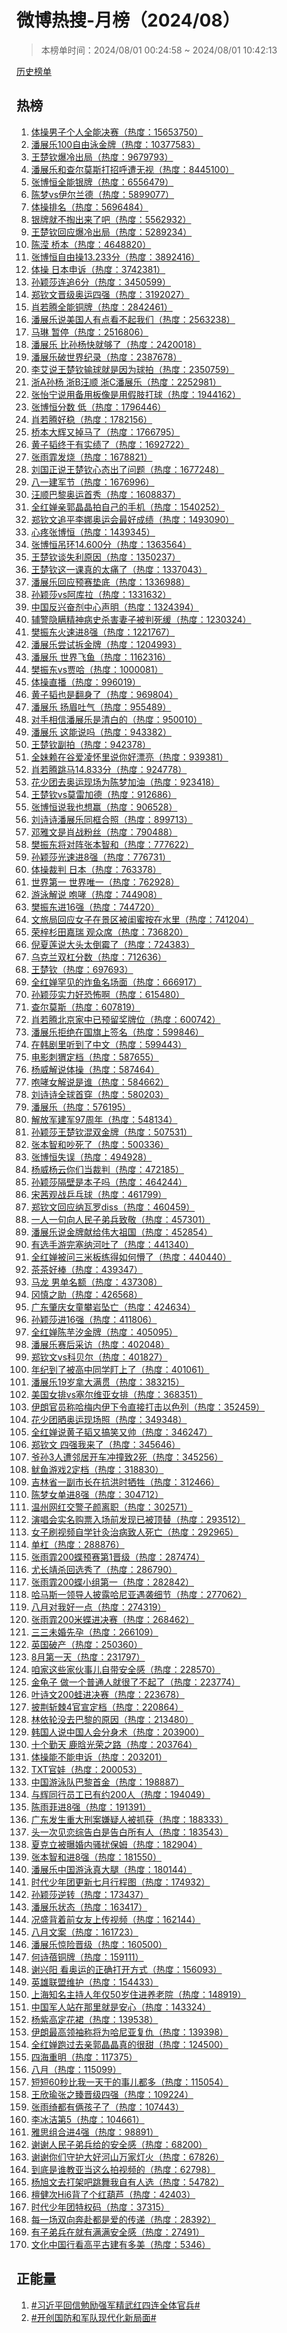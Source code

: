 <h1>
微博热搜-月榜（2024/08）
</h1>
<blockquote>
<p>
本榜单时间：2024/08/01 00:24:58 ~ 2024/08/01 10:42:13
</p>
</blockquote>
<p>
<a href="https://github.com/daifee/weibo-hot-search/tree/main/archives/monthly">历史榜单</a>
</p>
<h2>
热榜
</h2>
<ol>

<li>
<a href="https://s.weibo.com/weibo?q=%23%E4%BD%93%E6%93%8D%E7%94%B7%E5%AD%90%E4%B8%AA%E4%BA%BA%E5%85%A8%E8%83%BD%E5%86%B3%E8%B5%9B%23" target="weibo">
体操男子个人全能决赛（热度：15653750）
</a>
</li>

<li>
<a href="https://s.weibo.com/weibo?q=%23%E6%BD%98%E5%B1%95%E4%B9%90100%E8%87%AA%E7%94%B1%E6%B3%B3%E9%87%91%E7%89%8C%23" target="weibo">
潘展乐100自由泳金牌（热度：10377583）
</a>
</li>

<li>
<a href="https://s.weibo.com/weibo?q=%23%E7%8E%8B%E6%A5%9A%E9%92%A6%E7%88%86%E5%86%B7%E5%87%BA%E5%B1%80%23" target="weibo">
王楚钦爆冷出局（热度：9679793）
</a>
</li>

<li>
<a href="https://s.weibo.com/weibo?q=%23%E6%BD%98%E5%B1%95%E4%B9%90%E5%92%8C%E6%9F%A5%E5%B0%94%E8%8E%AB%E6%96%AF%E6%89%93%E6%8B%9B%E5%91%BC%E9%81%AD%E6%97%A0%E8%A7%86%23" target="weibo">
潘展乐和查尔莫斯打招呼遭无视（热度：8445100）
</a>
</li>

<li>
<a href="https://s.weibo.com/weibo?q=%23%E5%BC%A0%E5%8D%9A%E6%81%92%E5%85%A8%E8%83%BD%E9%93%B6%E7%89%8C%23" target="weibo">
张博恒全能银牌（热度：6556479）
</a>
</li>

<li>
<a href="https://s.weibo.com/weibo?q=%23%E9%99%88%E6%A2%A6vs%E4%BC%8A%E5%B0%94%E5%85%B0%E5%BE%B7%23" target="weibo">
陈梦vs伊尔兰德（热度：5899077）
</a>
</li>

<li>
<a href="https://s.weibo.com/weibo?q=%23%E4%BD%93%E6%93%8D%E6%8E%92%E5%90%8D%23" target="weibo">
体操排名（热度：5696484）
</a>
</li>

<li>
<a href="https://s.weibo.com/weibo?q=%23%E9%93%B6%E7%89%8C%E5%B0%B1%E4%B8%8D%E6%8E%8F%E5%87%BA%E6%9D%A5%E4%BA%86%E5%90%A7%23" target="weibo">
银牌就不掏出来了吧（热度：5562932）
</a>
</li>

<li>
<a href="https://s.weibo.com/weibo?q=%23%E7%8E%8B%E6%A5%9A%E9%92%A6%E5%9B%9E%E5%BA%94%E7%88%86%E5%86%B7%E5%87%BA%E5%B1%80%23" target="weibo">
王楚钦回应爆冷出局（热度：5289234）
</a>
</li>

<li>
<a href="https://s.weibo.com/weibo?q=%23%E9%99%88%E6%BB%A2%20%E6%A1%A5%E6%9C%AC%23" target="weibo">
陈滢 桥本（热度：4648820）
</a>
</li>

<li>
<a href="https://s.weibo.com/weibo?q=%23%E5%BC%A0%E5%8D%9A%E6%81%92%E8%87%AA%E7%94%B1%E6%93%8D13.233%E5%88%86%23" target="weibo">
张博恒自由操13.233分（热度：3892416）
</a>
</li>

<li>
<a href="https://s.weibo.com/weibo?q=%23%E4%BD%93%E6%93%8D%20%E6%97%A5%E6%9C%AC%E7%94%B3%E8%AF%89%23" target="weibo">
体操 日本申诉（热度：3742381）
</a>
</li>

<li>
<a href="https://s.weibo.com/weibo?q=%23%E5%AD%99%E9%A2%96%E8%8E%8E%E8%BF%9E%E8%BF%BD6%E5%88%86%23" target="weibo">
孙颖莎连追6分（热度：3450599）
</a>
</li>

<li>
<a href="https://s.weibo.com/weibo?q=%23%E9%83%91%E9%92%A6%E6%96%87%E6%99%8B%E7%BA%A7%E5%A5%A5%E8%BF%90%E5%9B%9B%E5%BC%BA%23" target="weibo">
郑钦文晋级奥运四强（热度：3192027）
</a>
</li>

<li>
<a href="https://s.weibo.com/weibo?q=%23%E8%82%96%E8%8B%A5%E8%85%BE%E5%85%A8%E8%83%BD%E9%93%9C%E7%89%8C%23" target="weibo">
肖若腾全能铜牌（热度：2842461）
</a>
</li>

<li>
<a href="https://s.weibo.com/weibo?q=%23%E6%BD%98%E5%B1%95%E4%B9%90%E8%AF%B4%E7%BE%8E%E5%9B%BD%E4%BA%BA%E6%9C%89%E7%82%B9%E7%9C%8B%E4%B8%8D%E8%B5%B7%E6%88%91%E4%BB%AC%23" target="weibo">
潘展乐说美国人有点看不起我们（热度：2563238）
</a>
</li>

<li>
<a href="https://s.weibo.com/weibo?q=%23%E9%A9%AC%E7%90%B3%20%E6%9A%82%E5%81%9C%23" target="weibo">
马琳 暂停（热度：2516806）
</a>
</li>

<li>
<a href="https://s.weibo.com/weibo?q=%23%E6%BD%98%E5%B1%95%E4%B9%90%20%E6%AF%94%E5%AD%99%E6%9D%A8%E5%BF%AB%E5%B0%B1%E5%A4%9F%E4%BA%86%23" target="weibo">
潘展乐 比孙杨快就够了（热度：2420018）
</a>
</li>

<li>
<a href="https://s.weibo.com/weibo?q=%23%E6%BD%98%E5%B1%95%E4%B9%90%E7%A0%B4%E4%B8%96%E7%95%8C%E7%BA%AA%E5%BD%95%23" target="weibo">
潘展乐破世界纪录（热度：2387678）
</a>
</li>

<li>
<a href="https://s.weibo.com/weibo?q=%23%E6%9D%8E%E8%89%BE%E8%AF%B4%E7%8E%8B%E6%A5%9A%E9%92%A6%E8%BE%93%E7%90%83%E5%B0%B1%E6%98%AF%E5%9B%A0%E4%B8%BA%E7%90%83%E6%8B%8D%23" target="weibo">
李艾说王楚钦输球就是因为球拍（热度：2350759）
</a>
</li>

<li>
<a href="https://s.weibo.com/weibo?q=%23%E6%B5%99A%E5%AD%99%E6%9D%A8%20%E6%B5%99B%E6%B1%AA%E9%A1%BA%20%E6%B5%99C%E6%BD%98%E5%B1%95%E4%B9%90%23" target="weibo">
浙A孙杨 浙B汪顺 浙C潘展乐（热度：2252981）
</a>
</li>

<li>
<a href="https://s.weibo.com/weibo?q=%23%E5%BC%A0%E6%80%A1%E5%AE%81%E8%AF%B4%E7%94%A8%E5%A4%87%E7%94%A8%E6%9D%BF%E5%83%8F%E6%98%AF%E7%94%A8%E5%81%87%E8%82%A2%E6%89%93%E7%90%83%23" target="weibo">
张怡宁说用备用板像是用假肢打球（热度：1944162）
</a>
</li>

<li>
<a href="https://s.weibo.com/weibo?q=%23%E5%BC%A0%E5%8D%9A%E6%81%92%E5%88%86%E6%95%B0%20%E4%BD%8E%23" target="weibo">
张博恒分数 低（热度：1796446）
</a>
</li>

<li>
<a href="https://s.weibo.com/weibo?q=%23%E8%82%96%E8%8B%A5%E8%85%BE%E5%A5%BD%E7%A8%B3%23" target="weibo">
肖若腾好稳（热度：1782156）
</a>
</li>

<li>
<a href="https://s.weibo.com/weibo?q=%23%E6%A1%A5%E6%9C%AC%E5%A4%A7%E8%BE%89%E5%8F%88%E6%8E%89%E9%A9%AC%E4%BA%86%23" target="weibo">
桥本大辉又掉马了（热度：1766795）
</a>
</li>

<li>
<a href="https://s.weibo.com/weibo?q=%23%E9%BB%84%E5%AD%90%E9%9F%AC%E7%BB%88%E4%BA%8E%E6%9C%89%E5%AE%9E%E7%BB%A9%E4%BA%86%23" target="weibo">
黄子韬终于有实绩了（热度：1692722）
</a>
</li>

<li>
<a href="https://s.weibo.com/weibo?q=%23%E5%BC%A0%E9%9B%A8%E9%9C%8F%E5%8F%91%E7%83%A7%23" target="weibo">
张雨霏发烧（热度：1678821）
</a>
</li>

<li>
<a href="https://s.weibo.com/weibo?q=%23%E5%88%98%E5%9B%BD%E6%AD%A3%E8%AF%B4%E7%8E%8B%E6%A5%9A%E9%92%A6%E5%BF%83%E6%80%81%E5%87%BA%E4%BA%86%E9%97%AE%E9%A2%98%23" target="weibo">
刘国正说王楚钦心态出了问题（热度：1677248）
</a>
</li>

<li>
<a href="https://s.weibo.com/weibo?q=%23%E5%85%AB%E4%B8%80%E5%BB%BA%E5%86%9B%E8%8A%82%23" target="weibo">
八一建军节（热度：1676996）
</a>
</li>

<li>
<a href="https://s.weibo.com/weibo?q=%23%E6%B1%AA%E9%A1%BA%E5%B7%B4%E9%BB%8E%E5%A5%A5%E8%BF%90%E9%A6%96%E7%A7%80%23" target="weibo">
汪顺巴黎奥运首秀（热度：1608837）
</a>
</li>

<li>
<a href="https://s.weibo.com/weibo?q=%23%E5%85%A8%E7%BA%A2%E5%A9%B5%E4%BA%B2%E9%83%AD%E6%99%B6%E6%99%B6%E6%8B%8D%E8%87%AA%E5%B7%B1%E7%9A%84%E6%89%8B%E6%9C%BA%23" target="weibo">
全红婵亲郭晶晶拍自己的手机（热度：1540252）
</a>
</li>

<li>
<a href="https://s.weibo.com/weibo?q=%23%E9%83%91%E9%92%A6%E6%96%87%E8%BF%BD%E5%B9%B3%E6%9D%8E%E5%A8%9C%E5%A5%A5%E8%BF%90%E4%BC%9A%E6%9C%80%E5%A5%BD%E6%88%90%E7%BB%A9%23" target="weibo">
郑钦文追平李娜奥运会最好成绩（热度：1493090）
</a>
</li>

<li>
<a href="https://s.weibo.com/weibo?q=%23%E5%BF%83%E7%96%BC%E5%BC%A0%E5%8D%9A%E6%81%92%23" target="weibo">
心疼张博恒（热度：1439345）
</a>
</li>

<li>
<a href="https://s.weibo.com/weibo?q=%23%E5%BC%A0%E5%8D%9A%E6%81%92%E5%90%8A%E7%8E%AF14.600%E5%88%86%23" target="weibo">
张博恒吊环14.600分（热度：1363564）
</a>
</li>

<li>
<a href="https://s.weibo.com/weibo?q=%23%E7%8E%8B%E6%A5%9A%E9%92%A6%E8%B0%88%E5%A4%B1%E5%88%A9%E5%8E%9F%E5%9B%A0%23" target="weibo">
王楚钦谈失利原因（热度：1350237）
</a>
</li>

<li>
<a href="https://s.weibo.com/weibo?q=%23%E7%8E%8B%E6%A5%9A%E9%92%A6%E8%BF%99%E4%B8%80%E8%AF%BE%E7%9C%9F%E7%9A%84%E5%A4%AA%E7%97%9B%E4%BA%86%23" target="weibo">
王楚钦这一课真的太痛了（热度：1337043）
</a>
</li>

<li>
<a href="https://s.weibo.com/weibo?q=%23%E6%BD%98%E5%B1%95%E4%B9%90%E5%9B%9E%E5%BA%94%E9%A2%84%E8%B5%9B%E5%9E%AB%E5%BA%95%23" target="weibo">
潘展乐回应预赛垫底（热度：1336988）
</a>
</li>

<li>
<a href="https://s.weibo.com/weibo?q=%23%E5%AD%99%E9%A2%96%E8%8E%8Evs%E9%98%BF%E5%BA%93%E6%8B%89%23" target="weibo">
孙颖莎vs阿库拉（热度：1331632）
</a>
</li>

<li>
<a href="https://s.weibo.com/weibo?q=%23%E4%B8%AD%E5%9B%BD%E5%8F%8D%E5%85%B4%E5%A5%8B%E5%89%82%E4%B8%AD%E5%BF%83%E5%A3%B0%E6%98%8E%23" target="weibo">
中国反兴奋剂中心声明（热度：1324394）
</a>
</li>

<li>
<a href="https://s.weibo.com/weibo?q=%23%E8%BE%85%E8%AD%A6%E9%9A%90%E7%9E%92%E7%B2%BE%E7%A5%9E%E7%97%85%E5%8F%B2%E6%9D%80%E5%AE%B3%E5%A6%BB%E5%AD%90%E8%A2%AB%E5%88%A4%E6%AD%BB%E7%BC%93%23" target="weibo">
辅警隐瞒精神病史杀害妻子被判死缓（热度：1230324）
</a>
</li>

<li>
<a href="https://s.weibo.com/weibo?q=%23%E6%A8%8A%E6%8C%AF%E4%B8%9C%E7%81%AB%E9%80%9F%E8%BF%9B8%E5%BC%BA%23" target="weibo">
樊振东火速进8强（热度：1221767）
</a>
</li>

<li>
<a href="https://s.weibo.com/weibo?q=%23%E6%BD%98%E5%B1%95%E4%B9%90%E5%B0%9D%E8%AF%95%E6%8B%86%E9%87%91%E7%89%8C%23" target="weibo">
潘展乐尝试拆金牌（热度：1204993）
</a>
</li>

<li>
<a href="https://s.weibo.com/weibo?q=%23%E6%BD%98%E5%B1%95%E4%B9%90%20%E4%B8%96%E7%95%8C%E9%A3%9E%E9%B1%BC%23" target="weibo">
潘展乐 世界飞鱼（热度：1162316）
</a>
</li>

<li>
<a href="https://s.weibo.com/weibo?q=%23%E6%A8%8A%E6%8C%AF%E4%B8%9Cvs%E8%B4%BE%E5%93%88%23" target="weibo">
樊振东vs贾哈（热度：1000081）
</a>
</li>

<li>
<a href="https://s.weibo.com/weibo?q=%23%E4%BD%93%E6%93%8D%E7%9B%B4%E6%92%AD%23" target="weibo">
体操直播（热度：996019）
</a>
</li>

<li>
<a href="https://s.weibo.com/weibo?q=%23%E9%BB%84%E5%AD%90%E9%9F%AC%E4%B9%9F%E6%98%AF%E7%BF%BB%E8%BA%AB%E4%BA%86%23" target="weibo">
黄子韬也是翻身了（热度：969804）
</a>
</li>

<li>
<a href="https://s.weibo.com/weibo?q=%23%E6%BD%98%E5%B1%95%E4%B9%90%20%E6%89%AC%E7%9C%89%E5%90%90%E6%B0%94%23" target="weibo">
潘展乐 扬眉吐气（热度：955489）
</a>
</li>

<li>
<a href="https://s.weibo.com/weibo?q=%23%E5%AF%B9%E6%89%8B%E7%9B%B8%E4%BF%A1%E6%BD%98%E5%B1%95%E4%B9%90%E6%98%AF%E6%B8%85%E7%99%BD%E7%9A%84%23" target="weibo">
对手相信潘展乐是清白的（热度：950010）
</a>
</li>

<li>
<a href="https://s.weibo.com/weibo?q=%23%E6%BD%98%E5%B1%95%E4%B9%90%20%E8%BF%99%E8%83%BD%E8%AF%B4%E5%90%97%23" target="weibo">
潘展乐 这能说吗（热度：943382）
</a>
</li>

<li>
<a href="https://s.weibo.com/weibo?q=%23%E7%8E%8B%E6%A5%9A%E9%92%A6%E5%89%AF%E6%8B%8D%23" target="weibo">
王楚钦副拍（热度：942378）
</a>
</li>

<li>
<a href="https://s.weibo.com/weibo?q=%23%E5%85%A8%E5%A6%B9%E8%B5%96%E5%9C%A8%E8%B0%B7%E7%88%B1%E5%87%8C%E6%80%80%E9%87%8C%E8%AF%B4%E4%BD%A0%E5%A5%BD%E6%BC%82%E4%BA%AE%23" target="weibo">
全妹赖在谷爱凌怀里说你好漂亮（热度：939381）
</a>
</li>

<li>
<a href="https://s.weibo.com/weibo?q=%23%E8%82%96%E8%8B%A5%E8%85%BE%E8%B7%B3%E9%A9%AC14.833%E5%88%86%23" target="weibo">
肖若腾跳马14.833分（热度：924778）
</a>
</li>

<li>
<a href="https://s.weibo.com/weibo?q=%23%E8%8A%B1%E5%B0%91%E5%9B%A2%E5%8E%BB%E5%A5%A5%E8%BF%90%E7%8E%B0%E5%9C%BA%E4%B8%BA%E9%99%88%E6%A2%A6%E5%8A%A0%E6%B2%B9%23" target="weibo">
花少团去奥运现场为陈梦加油（热度：923418）
</a>
</li>

<li>
<a href="https://s.weibo.com/weibo?q=%23%E7%8E%8B%E6%A5%9A%E9%92%A6vs%E8%8E%AB%E9%9B%B7%E5%8A%A0%E5%BE%B7%23" target="weibo">
王楚钦vs莫雷加德（热度：912686）
</a>
</li>

<li>
<a href="https://s.weibo.com/weibo?q=%23%E5%BC%A0%E5%8D%9A%E6%81%92%E8%AF%B4%E6%88%91%E4%B9%9F%E6%83%B3%E8%B5%A2%23" target="weibo">
张博恒说我也想赢（热度：906528）
</a>
</li>

<li>
<a href="https://s.weibo.com/weibo?q=%23%E5%88%98%E8%AF%97%E8%AF%97%E6%BD%98%E5%B1%95%E4%B9%90%E5%90%8C%E6%A1%86%E5%90%88%E7%85%A7%23" target="weibo">
刘诗诗潘展乐同框合照（热度：899713）
</a>
</li>

<li>
<a href="https://s.weibo.com/weibo?q=%23%E9%82%93%E9%9B%85%E6%96%87%E6%98%AF%E8%82%96%E6%88%98%E7%B2%89%E4%B8%9D%23" target="weibo">
邓雅文是肖战粉丝（热度：790488）
</a>
</li>

<li>
<a href="https://s.weibo.com/weibo?q=%23%E6%A8%8A%E6%8C%AF%E4%B8%9C%E5%B0%86%E5%AF%B9%E9%98%B5%E5%BC%A0%E6%9C%AC%E6%99%BA%E5%92%8C%23" target="weibo">
樊振东将对阵张本智和（热度：777622）
</a>
</li>

<li>
<a href="https://s.weibo.com/weibo?q=%23%E5%AD%99%E9%A2%96%E8%8E%8E%E5%85%89%E9%80%9F%E8%BF%9B8%E5%BC%BA%23" target="weibo">
孙颖莎光速进8强（热度：776731）
</a>
</li>

<li>
<a href="https://s.weibo.com/weibo?q=%23%E4%BD%93%E6%93%8D%E8%A3%81%E5%88%A4%20%E6%97%A5%E6%9C%AC%23" target="weibo">
体操裁判 日本（热度：763378）
</a>
</li>

<li>
<a href="https://s.weibo.com/weibo?q=%23%E4%B8%96%E7%95%8C%E7%AC%AC%E4%B8%80%20%E4%B8%96%E7%95%8C%E5%94%AF%E4%B8%80%23" target="weibo">
世界第一 世界唯一（热度：762928）
</a>
</li>

<li>
<a href="https://s.weibo.com/weibo?q=%23%E6%B8%B8%E6%B3%B3%E8%A7%A3%E8%AF%B4%20%E5%92%86%E5%93%AE%23" target="weibo">
游泳解说 咆哮（热度：744908）
</a>
</li>

<li>
<a href="https://s.weibo.com/weibo?q=%23%E6%A8%8A%E6%8C%AF%E4%B8%9C%E8%BF%9B16%E5%BC%BA%23" target="weibo">
樊振东进16强（热度：744720）
</a>
</li>

<li>
<a href="https://s.weibo.com/weibo?q=%23%E6%96%87%E6%97%85%E5%B1%80%E5%9B%9E%E5%BA%94%E5%A5%B3%E5%AD%90%E5%9C%A8%E6%99%AF%E5%8C%BA%E8%A2%AB%E9%97%BA%E8%9C%9C%E6%8C%89%E5%9C%A8%E6%B0%B4%E9%87%8C%23" target="weibo">
文旅局回应女子在景区被闺蜜按在水里（热度：741204）
</a>
</li>

<li>
<a href="https://s.weibo.com/weibo?q=%23%E8%8D%A3%E6%A2%93%E6%9D%89%E7%94%B0%E5%98%89%E7%91%9E%20%E8%A7%82%E4%BC%97%E5%B8%AD%23" target="weibo">
荣梓杉田嘉瑞 观众席（热度：736820）
</a>
</li>

<li>
<a href="https://s.weibo.com/weibo?q=%23%E5%80%AA%E5%A4%8F%E8%8E%B2%E8%AF%B4%E5%A4%A7%E5%A4%B4%E5%A4%AA%E5%80%92%E9%9C%89%E4%BA%86%23" target="weibo">
倪夏莲说大头太倒霉了（热度：724383）
</a>
</li>

<li>
<a href="https://s.weibo.com/weibo?q=%23%E4%B9%8C%E5%85%8B%E5%85%B0%E5%8F%8C%E6%9D%A0%E5%88%86%E6%95%B0%23" target="weibo">
乌克兰双杠分数（热度：712636）
</a>
</li>

<li>
<a href="https://s.weibo.com/weibo?q=%23%E7%8E%8B%E6%A5%9A%E9%92%A6%23" target="weibo">
王楚钦（热度：697693）
</a>
</li>

<li>
<a href="https://s.weibo.com/weibo?q=%23%E5%85%A8%E7%BA%A2%E5%A9%B5%E7%BD%95%E8%A7%81%E7%9A%84%E7%82%B8%E9%B1%BC%E5%90%8D%E5%9C%BA%E9%9D%A2%23" target="weibo">
全红婵罕见的炸鱼名场面（热度：666917）
</a>
</li>

<li>
<a href="https://s.weibo.com/weibo?q=%23%E5%AD%99%E9%A2%96%E8%8E%8E%E5%AE%9E%E5%8A%9B%E5%A5%BD%E6%81%90%E6%80%96%E5%95%8A%23" target="weibo">
孙颖莎实力好恐怖啊（热度：615480）
</a>
</li>

<li>
<a href="https://s.weibo.com/weibo?q=%23%E6%9F%A5%E5%B0%94%E8%8E%AB%E6%96%AF%23" target="weibo">
查尔莫斯（热度：607819）
</a>
</li>

<li>
<a href="https://s.weibo.com/weibo?q=%23%E8%82%96%E8%8B%A5%E8%85%BE%E5%8C%97%E4%BA%AC%E5%AE%B6%E4%B8%AD%E5%B7%B2%E9%A2%84%E7%95%99%E5%A5%96%E7%89%8C%E4%BD%8D%23" target="weibo">
肖若腾北京家中已预留奖牌位（热度：600742）
</a>
</li>

<li>
<a href="https://s.weibo.com/weibo?q=%23%E6%BD%98%E5%B1%95%E4%B9%90%E6%8B%92%E7%BB%9D%E5%9C%A8%E5%9B%BD%E6%97%97%E4%B8%8A%E7%AD%BE%E5%90%8D%23" target="weibo">
潘展乐拒绝在国旗上签名（热度：599846）
</a>
</li>

<li>
<a href="https://s.weibo.com/weibo?q=%23%E5%9C%A8%E9%9F%A9%E5%89%A7%E9%87%8C%E5%90%AC%E5%88%B0%E4%BA%86%E4%B8%AD%E6%96%87%23" target="weibo">
在韩剧里听到了中文（热度：599443）
</a>
</li>

<li>
<a href="https://s.weibo.com/weibo?q=%23%E7%94%B5%E5%BD%B1%E5%88%BA%E7%8C%AC%E5%AE%9A%E6%A1%A3%23" target="weibo">
电影刺猬定档（热度：587655）
</a>
</li>

<li>
<a href="https://s.weibo.com/weibo?q=%23%E6%9D%A8%E5%A8%81%E8%A7%A3%E8%AF%B4%E4%BD%93%E6%93%8D%23" target="weibo">
杨威解说体操（热度：587464）
</a>
</li>

<li>
<a href="https://s.weibo.com/weibo?q=%23%E5%92%86%E5%93%AE%E5%A5%B3%E8%A7%A3%E8%AF%B4%E6%98%AF%E8%B0%81%23" target="weibo">
咆哮女解说是谁（热度：584662）
</a>
</li>

<li>
<a href="https://s.weibo.com/weibo?q=%23%E5%88%98%E8%AF%97%E8%AF%97%E5%85%A8%E7%90%83%E9%A6%96%E7%A9%BF%23" target="weibo">
刘诗诗全球首穿（热度：580203）
</a>
</li>

<li>
<a href="https://s.weibo.com/weibo?q=%23%E6%BD%98%E5%B1%95%E4%B9%90%23" target="weibo">
潘展乐（热度：576195）
</a>
</li>

<li>
<a href="https://s.weibo.com/weibo?q=%23%E8%A7%A3%E6%94%BE%E5%86%9B%E5%BB%BA%E5%86%9B97%E5%91%A8%E5%B9%B4%23" target="weibo">
解放军建军97周年（热度：548134）
</a>
</li>

<li>
<a href="https://s.weibo.com/weibo?q=%23%E5%AD%99%E9%A2%96%E8%8E%8E%E7%8E%8B%E6%A5%9A%E9%92%A6%E6%B7%B7%E5%8F%8C%E9%87%91%E7%89%8C%23" target="weibo">
孙颖莎王楚钦混双金牌（热度：507531）
</a>
</li>

<li>
<a href="https://s.weibo.com/weibo?q=%23%E5%BC%A0%E6%9C%AC%E6%99%BA%E5%92%8C%E5%90%B5%E6%AD%BB%E4%BA%86%23" target="weibo">
张本智和吵死了（热度：500336）
</a>
</li>

<li>
<a href="https://s.weibo.com/weibo?q=%23%E5%BC%A0%E5%8D%9A%E6%81%92%E5%A4%B1%E8%AF%AF%23" target="weibo">
张博恒失误（热度：494928）
</a>
</li>

<li>
<a href="https://s.weibo.com/weibo?q=%23%E6%9D%A8%E5%A8%81%E6%9D%A8%E4%BA%91%E4%BD%A0%E4%BB%AC%E5%BD%93%E8%A3%81%E5%88%A4%23" target="weibo">
杨威杨云你们当裁判（热度：472185）
</a>
</li>

<li>
<a href="https://s.weibo.com/weibo?q=%23%E5%AD%99%E9%A2%96%E8%8E%8E%E9%9A%94%E5%A3%81%E6%98%AF%E6%9C%AC%E5%AD%90%E5%90%97%23" target="weibo">
孙颖莎隔壁是本子吗（热度：464244）
</a>
</li>

<li>
<a href="https://s.weibo.com/weibo?q=%23%E5%AE%8B%E8%8C%9C%E8%A7%82%E6%88%98%E4%B9%92%E4%B9%93%E7%90%83%23" target="weibo">
宋茜观战乒乓球（热度：461799）
</a>
</li>

<li>
<a href="https://s.weibo.com/weibo?q=%23%E9%83%91%E9%92%A6%E6%96%87%E5%9B%9E%E5%BA%94%E7%BA%B3%E7%93%A6%E7%BD%97diss%23" target="weibo">
郑钦文回应纳瓦罗diss（热度：460459）
</a>
</li>

<li>
<a href="https://s.weibo.com/weibo?q=%23%E4%B8%80%E4%BA%BA%E4%B8%80%E5%8F%A5%E5%90%91%E4%BA%BA%E6%B0%91%E5%AD%90%E5%BC%9F%E5%85%B5%E8%87%B4%E6%95%AC%23" target="weibo">
一人一句向人民子弟兵致敬（热度：457301）
</a>
</li>

<li>
<a href="https://s.weibo.com/weibo?q=%23%E6%BD%98%E5%B1%95%E4%B9%90%E8%AF%B4%E9%87%91%E7%89%8C%E7%8C%AE%E7%BB%99%E4%BC%9F%E5%A4%A7%E7%A5%96%E5%9B%BD%23" target="weibo">
潘展乐说金牌献给伟大祖国（热度：452854）
</a>
</li>

<li>
<a href="https://s.weibo.com/weibo?q=%23%E6%9C%89%E9%80%89%E6%89%8B%E6%B8%B8%E5%AE%8C%E5%A1%9E%E7%BA%B3%E6%B2%B3%E5%90%90%E4%BA%86%23" target="weibo">
有选手游完塞纳河吐了（热度：441340）
</a>
</li>

<li>
<a href="https://s.weibo.com/weibo?q=%23%E5%85%A8%E7%BA%A2%E5%A9%B5%E8%A2%AB%E9%97%AE%E4%B8%89%E7%B1%B3%E6%9D%BF%E7%BB%83%E5%BE%97%E5%A6%82%E4%BD%95%E6%87%B5%E4%BA%86%23" target="weibo">
全红婵被问三米板练得如何懵了（热度：440440）
</a>
</li>

<li>
<a href="https://s.weibo.com/weibo?q=%23%E8%8C%B6%E8%8C%B6%E5%A5%BD%E6%A3%92%23" target="weibo">
茶茶好棒（热度：439347）
</a>
</li>

<li>
<a href="https://s.weibo.com/weibo?q=%23%E9%A9%AC%E9%BE%99%20%E7%94%B7%E5%8D%95%E5%90%8D%E9%A2%9D%23" target="weibo">
马龙 男单名额（热度：437308）
</a>
</li>

<li>
<a href="https://s.weibo.com/weibo?q=%23%E5%86%88%E6%85%8E%E4%B9%8B%E5%8A%A9%23" target="weibo">
冈慎之助（热度：426568）
</a>
</li>

<li>
<a href="https://s.weibo.com/weibo?q=%23%E5%B9%BF%E4%B8%9C%E8%82%87%E5%BA%86%E5%A5%B3%E7%AB%A5%E6%94%80%E5%B2%A9%E5%9D%A0%E4%BA%A1%23" target="weibo">
广东肇庆女童攀岩坠亡（热度：424634）
</a>
</li>

<li>
<a href="https://s.weibo.com/weibo?q=%23%E5%AD%99%E9%A2%96%E8%8E%8E%E8%BF%9B16%E5%BC%BA%23" target="weibo">
孙颖莎进16强（热度：411806）
</a>
</li>

<li>
<a href="https://s.weibo.com/weibo?q=%23%E5%85%A8%E7%BA%A2%E5%A9%B5%E9%99%88%E8%8A%8B%E6%B1%90%E9%87%91%E7%89%8C%23" target="weibo">
全红婵陈芋汐金牌（热度：405095）
</a>
</li>

<li>
<a href="https://s.weibo.com/weibo?q=%23%E6%BD%98%E5%B1%95%E4%B9%90%E8%B5%9B%E5%90%8E%E9%87%87%E8%AE%BF%23" target="weibo">
潘展乐赛后采访（热度：402048）
</a>
</li>

<li>
<a href="https://s.weibo.com/weibo?q=%23%E9%83%91%E9%92%A6%E6%96%87vs%E7%A7%91%E8%B4%9D%E5%B0%94%23" target="weibo">
郑钦文vs科贝尔（热度：401827）
</a>
</li>

<li>
<a href="https://s.weibo.com/weibo?q=%23%E5%B9%B4%E7%BA%AA%E5%88%B0%E4%BA%86%E8%A2%AB%E9%AB%98%E4%B8%AD%E5%90%8C%E5%AD%A6%E7%9B%AF%E4%B8%8A%E4%BA%86%23" target="weibo">
年纪到了被高中同学盯上了（热度：401061）
</a>
</li>

<li>
<a href="https://s.weibo.com/weibo?q=%23%E6%BD%98%E5%B1%95%E4%B9%9019%E5%B2%81%E6%8B%BF%E5%A4%A7%E6%BB%A1%E8%B4%AF%23" target="weibo">
潘展乐19岁拿大满贯（热度：383215）
</a>
</li>

<li>
<a href="https://s.weibo.com/weibo?q=%23%E7%BE%8E%E5%9B%BD%E5%A5%B3%E6%8E%92vs%E5%A1%9E%E5%B0%94%E7%BB%B4%E4%BA%9A%E5%A5%B3%E6%8E%92%23" target="weibo">
美国女排vs塞尔维亚女排（热度：368351）
</a>
</li>

<li>
<a href="https://s.weibo.com/weibo?q=%23%E4%BC%8A%E6%9C%97%E5%AE%98%E5%91%98%E7%A7%B0%E5%93%88%E6%A2%85%E5%86%85%E4%BC%8A%E4%B8%8B%E4%BB%A4%E7%9B%B4%E6%8E%A5%E6%89%93%E5%87%BB%E4%BB%A5%E8%89%B2%E5%88%97%23" target="weibo">
伊朗官员称哈梅内伊下令直接打击以色列（热度：352459）
</a>
</li>

<li>
<a href="https://s.weibo.com/weibo?q=%23%E8%8A%B1%E5%B0%91%E5%9B%A2%E6%99%92%E5%A5%A5%E8%BF%90%E7%8E%B0%E5%9C%BA%E7%85%A7%23" target="weibo">
花少团晒奥运现场照（热度：349348）
</a>
</li>

<li>
<a href="https://s.weibo.com/weibo?q=%23%E5%85%A8%E7%BA%A2%E5%A9%B5%E8%AF%B4%E9%BB%84%E5%AD%90%E9%9F%AC%E5%8F%88%E6%90%9E%E7%AC%91%E5%8F%88%E5%B8%85%23" target="weibo">
全红婵说黄子韬又搞笑又帅（热度：346247）
</a>
</li>

<li>
<a href="https://s.weibo.com/weibo?q=%23%E9%83%91%E9%92%A6%E6%96%87%20%E5%9B%9B%E5%BC%BA%E6%88%91%E6%9D%A5%E4%BA%86%23" target="weibo">
郑钦文 四强我来了（热度：345646）
</a>
</li>

<li>
<a href="https://s.weibo.com/weibo?q=%23%E7%88%B7%E5%AD%993%E4%BA%BA%E9%81%AD%E9%82%BB%E5%B1%85%E5%BC%80%E8%BD%A6%E5%86%B2%E6%92%9E%E8%87%B42%E6%AD%BB%23" target="weibo">
爷孙3人遭邻居开车冲撞致2死（热度：345256）
</a>
</li>

<li>
<a href="https://s.weibo.com/weibo?q=%23%E9%B1%BF%E9%B1%BC%E6%B8%B8%E6%88%8F2%E5%AE%9A%E6%A1%A3%23" target="weibo">
鱿鱼游戏2定档（热度：318830）
</a>
</li>

<li>
<a href="https://s.weibo.com/weibo?q=%23%E5%90%89%E6%9E%97%E7%9C%81%E4%B8%80%E5%89%AF%E5%B8%82%E9%95%BF%E5%9C%A8%E6%8A%97%E6%B4%AA%E6%97%B6%E7%89%BA%E7%89%B2%23" target="weibo">
吉林省一副市长在抗洪时牺牲（热度：312466）
</a>
</li>

<li>
<a href="https://s.weibo.com/weibo?q=%23%E9%99%88%E6%A2%A6%E5%A5%B3%E5%8D%95%E8%BF%9B8%E5%BC%BA%23" target="weibo">
陈梦女单进8强（热度：304712）
</a>
</li>

<li>
<a href="https://s.weibo.com/weibo?q=%23%E6%B8%A9%E5%B7%9E%E7%BD%91%E7%BA%A2%E4%BA%A4%E8%AD%A6%E5%AD%90%E9%A2%9C%E7%A6%BB%E8%81%8C%23" target="weibo">
温州网红交警子颜离职（热度：302571）
</a>
</li>

<li>
<a href="https://s.weibo.com/weibo?q=%23%E6%BC%94%E5%94%B1%E4%BC%9A%E5%AE%9E%E5%90%8D%E8%B4%AD%E7%A5%A8%E5%85%A5%E5%9C%BA%E5%89%8D%E5%8F%91%E7%8E%B0%E5%B7%B2%E8%A2%AB%E9%A1%B6%E6%9B%BF%23" target="weibo">
演唱会实名购票入场前发现已被顶替（热度：293512）
</a>
</li>

<li>
<a href="https://s.weibo.com/weibo?q=%23%E5%A5%B3%E5%AD%90%E5%88%B7%E8%A7%86%E9%A2%91%E8%87%AA%E5%AD%A6%E9%92%88%E7%81%B8%E6%B2%BB%E7%97%85%E8%87%B4%E4%BA%BA%E6%AD%BB%E4%BA%A1%23" target="weibo">
女子刷视频自学针灸治病致人死亡（热度：292965）
</a>
</li>

<li>
<a href="https://s.weibo.com/weibo?q=%23%E5%8D%95%E6%9D%A0%23" target="weibo">
单杠（热度：288876）
</a>
</li>

<li>
<a href="https://s.weibo.com/weibo?q=%23%E5%BC%A0%E9%9B%A8%E9%9C%8F200%E8%9D%B6%E9%A2%84%E8%B5%9B%E7%AC%AC1%E6%99%8B%E7%BA%A7%23" target="weibo">
张雨霏200蝶预赛第1晋级（热度：287474）
</a>
</li>

<li>
<a href="https://s.weibo.com/weibo?q=%23%E5%B0%A4%E9%95%BF%E9%9D%96%E6%9D%80%E5%9B%9E%E9%80%89%E7%A7%80%E4%BA%86%23" target="weibo">
尤长靖杀回选秀了（热度：286790）
</a>
</li>

<li>
<a href="https://s.weibo.com/weibo?q=%23%E5%BC%A0%E9%9B%A8%E9%9C%8F200%E8%9D%B6%E5%B0%8F%E7%BB%84%E7%AC%AC%E4%B8%80%23" target="weibo">
张雨霏200蝶小组第一（热度：282842）
</a>
</li>

<li>
<a href="https://s.weibo.com/weibo?q=%23%E5%93%88%E9%A9%AC%E6%96%AF%E4%B8%80%E9%A2%86%E5%AF%BC%E4%BA%BA%E6%8A%AB%E9%9C%B2%E5%93%88%E5%B0%BC%E4%BA%9A%E9%81%87%E8%A2%AD%E7%BB%86%E8%8A%82%23" target="weibo">
哈马斯一领导人披露哈尼亚遇袭细节（热度：277062）
</a>
</li>

<li>
<a href="https://s.weibo.com/weibo?q=%23%E5%85%AB%E6%9C%88%E5%AF%B9%E6%88%91%E5%A5%BD%E4%B8%80%E7%82%B9%23" target="weibo">
八月对我好一点（热度：274319）
</a>
</li>

<li>
<a href="https://s.weibo.com/weibo?q=%23%E5%BC%A0%E9%9B%A8%E9%9C%8F200%E7%B1%B3%E8%9D%B6%E8%BF%9B%E5%86%B3%E8%B5%9B%23" target="weibo">
张雨霏200米蝶进决赛（热度：268462）
</a>
</li>

<li>
<a href="https://s.weibo.com/weibo?q=%23%E4%B8%89%E4%B8%89%E6%9C%AA%E5%A9%9A%E5%85%88%E5%AD%95%23" target="weibo">
三三未婚先孕（热度：266109）
</a>
</li>

<li>
<a href="https://s.weibo.com/weibo?q=%23%E8%8B%B1%E5%9B%BD%E7%A0%B4%E4%BA%A7%23" target="weibo">
英国破产（热度：250360）
</a>
</li>

<li>
<a href="https://s.weibo.com/weibo?q=%238%E6%9C%88%E7%AC%AC%E4%B8%80%E5%A4%A9%23" target="weibo">
8月第一天（热度：231797）
</a>
</li>

<li>
<a href="https://s.weibo.com/weibo?q=%23%E5%92%B1%E5%AE%B6%E8%BF%99%E4%BA%9B%E5%AE%B6%E4%BC%99%E4%BA%8B%E5%84%BF%E8%87%AA%E5%B8%A6%E5%AE%89%E5%85%A8%E6%84%9F%23" target="weibo">
咱家这些家伙事儿自带安全感（热度：228570）
</a>
</li>

<li>
<a href="https://s.weibo.com/weibo?q=%23%E9%87%91%E9%BE%9F%E5%AD%90%20%E5%81%9A%E4%B8%80%E4%B8%AA%E6%99%AE%E9%80%9A%E4%BA%BA%E5%B0%B1%E5%BE%88%E4%BA%86%E4%B8%8D%E8%B5%B7%E4%BA%86%23" target="weibo">
金龟子 做一个普通人就很了不起了（热度：223774）
</a>
</li>

<li>
<a href="https://s.weibo.com/weibo?q=%23%E5%8F%B6%E8%AF%97%E6%96%87200%E8%9B%99%E8%BF%9B%E5%86%B3%E8%B5%9B%23" target="weibo">
叶诗文200蛙进决赛（热度：223678）
</a>
</li>

<li>
<a href="https://s.weibo.com/weibo?q=%23%E6%8A%AB%E8%8D%86%E6%96%A9%E6%A3%984%E5%AE%98%E5%AE%A3%E5%AE%9A%E6%A1%A3%23" target="weibo">
披荆斩棘4官宣定档（热度：220864）
</a>
</li>

<li>
<a href="https://s.weibo.com/weibo?q=%23%E6%9E%97%E4%BE%9D%E8%BD%AE%E6%B2%A1%E5%8E%BB%E5%B7%B4%E9%BB%8E%E7%9A%84%E5%8E%9F%E5%9B%A0%23" target="weibo">
林依轮没去巴黎的原因（热度：213480）
</a>
</li>

<li>
<a href="https://s.weibo.com/weibo?q=%23%E9%9F%A9%E5%9B%BD%E4%BA%BA%E8%AF%B4%E4%B8%AD%E5%9B%BD%E4%BA%BA%E4%BC%9A%E5%88%86%E8%BA%AB%E6%9C%AF%23" target="weibo">
韩国人说中国人会分身术（热度：203900）
</a>
</li>

<li>
<a href="https://s.weibo.com/weibo?q=%23%E5%8D%81%E4%B8%AA%E5%8B%A4%E5%A4%A9%20%E9%B9%BF%E6%99%97%E5%85%89%E8%8D%A3%E4%B9%8B%E8%B7%AF%23" target="weibo">
十个勤天 鹿晗光荣之路（热度：203764）
</a>
</li>

<li>
<a href="https://s.weibo.com/weibo?q=%23%E4%BD%93%E6%93%8D%E8%83%BD%E4%B8%8D%E8%83%BD%E7%94%B3%E8%AF%89%23" target="weibo">
体操能不能申诉（热度：203201）
</a>
</li>

<li>
<a href="https://s.weibo.com/weibo?q=%23TXT%E5%AE%98%E5%A8%83%23" target="weibo">
TXT官娃（热度：200053）
</a>
</li>

<li>
<a href="https://s.weibo.com/weibo?q=%23%E4%B8%AD%E5%9B%BD%E6%B8%B8%E6%B3%B3%E9%98%9F%E5%B7%B4%E9%BB%8E%E9%A6%96%E9%87%91%23" target="weibo">
中国游泳队巴黎首金（热度：198887）
</a>
</li>

<li>
<a href="https://s.weibo.com/weibo?q=%23%E4%B8%8E%E8%BE%89%E5%90%8C%E8%A1%8C%E5%91%98%E5%B7%A5%E5%B7%B2%E6%9C%89%E7%BA%A6200%E4%BA%BA%23" target="weibo">
与辉同行员工已有约200人（热度：194049）
</a>
</li>

<li>
<a href="https://s.weibo.com/weibo?q=%23%E9%99%88%E9%9B%A8%E8%8F%B2%E8%BF%9B8%E5%BC%BA%23" target="weibo">
陈雨菲进8强（热度：191391）
</a>
</li>

<li>
<a href="https://s.weibo.com/weibo?q=%23%E5%B9%BF%E4%B8%9C%E5%8F%91%E7%94%9F%E9%87%8D%E5%A4%A7%E5%88%91%E6%A1%88%E5%AB%8C%E7%96%91%E4%BA%BA%E8%A2%AB%E6%8A%93%E8%8E%B7%23" target="weibo">
广东发生重大刑案嫌疑人被抓获（热度：188333）
</a>
</li>

<li>
<a href="https://s.weibo.com/weibo?q=%23%E5%A4%B4%E4%B8%80%E6%AC%A1%E8%A7%81%E6%81%8B%E7%BB%BC%E5%91%8A%E7%99%BD%E6%98%AF%E5%91%8A%E7%99%BD%E6%89%80%E6%9C%89%E4%BA%BA%23" target="weibo">
头一次见恋综告白是告白所有人（热度：183543）
</a>
</li>

<li>
<a href="https://s.weibo.com/weibo?q=%23%E5%A4%8F%E5%85%8B%E7%AB%8B%E8%A2%AB%E6%9B%9D%E5%A9%9A%E5%86%85%E9%AA%9A%E6%89%B0%E4%BF%9D%E5%A7%86%23" target="weibo">
夏克立被曝婚内骚扰保姆（热度：182904）
</a>
</li>

<li>
<a href="https://s.weibo.com/weibo?q=%23%E5%BC%A0%E6%9C%AC%E6%99%BA%E5%92%8C%E8%BF%9B8%E5%BC%BA%23" target="weibo">
张本智和进8强（热度：181550）
</a>
</li>

<li>
<a href="https://s.weibo.com/weibo?q=%23%E6%BD%98%E5%B1%95%E4%B9%90%E4%B8%AD%E5%9B%BD%E6%B8%B8%E6%B3%B3%E7%9C%9F%E5%A4%A7%E8%85%BF%23" target="weibo">
潘展乐中国游泳真大腿（热度：180144）
</a>
</li>

<li>
<a href="https://s.weibo.com/weibo?q=%23%E6%97%B6%E4%BB%A3%E5%B0%91%E5%B9%B4%E5%9B%A2%E6%9B%B4%E6%96%B0%E4%B8%83%E6%9C%88%E8%A1%8C%E7%A8%8B%E5%9B%BE%23" target="weibo">
时代少年团更新七月行程图（热度：174932）
</a>
</li>

<li>
<a href="https://s.weibo.com/weibo?q=%23%E5%AD%99%E9%A2%96%E8%8E%8E%E9%80%86%E8%BD%AC%23" target="weibo">
孙颖莎逆转（热度：173437）
</a>
</li>

<li>
<a href="https://s.weibo.com/weibo?q=%23%E6%BD%98%E5%B1%95%E4%B9%90%E7%8A%B6%E6%80%81%23" target="weibo">
潘展乐状态（热度：163417）
</a>
</li>

<li>
<a href="https://s.weibo.com/weibo?q=%23%E5%86%B5%E7%9B%9B%E8%83%8C%E7%9D%80%E5%89%8D%E5%A5%B3%E5%8F%8B%E4%B8%8A%E4%BC%A0%E8%A7%86%E9%A2%91%23" target="weibo">
况盛背着前女友上传视频（热度：162144）
</a>
</li>

<li>
<a href="https://s.weibo.com/weibo?q=%23%E5%85%AB%E6%9C%88%E6%96%87%E6%A1%88%23" target="weibo">
八月文案（热度：161723）
</a>
</li>

<li>
<a href="https://s.weibo.com/weibo?q=%23%E6%BD%98%E5%B1%95%E4%B9%90%E6%83%8A%E9%99%A9%E6%99%8B%E7%BA%A7%23" target="weibo">
潘展乐惊险晋级（热度：160500）
</a>
</li>

<li>
<a href="https://s.weibo.com/weibo?q=%23%E4%BD%95%E8%AF%97%E8%93%93%E9%93%9C%E7%89%8C%23" target="weibo">
何诗蓓铜牌（热度：159111）
</a>
</li>

<li>
<a href="https://s.weibo.com/weibo?q=%23%E8%B0%A2%E5%85%B4%E9%98%B3%20%E7%9C%8B%E5%A5%A5%E8%BF%90%E7%9A%84%E6%AD%A3%E7%A1%AE%E6%89%93%E5%BC%80%E6%96%B9%E5%BC%8F%23" target="weibo">
谢兴阳 看奥运的正确打开方式（热度：156093）
</a>
</li>

<li>
<a href="https://s.weibo.com/weibo?q=%23%E8%8B%B1%E9%9B%84%E8%81%94%E7%9B%9F%E7%BB%B4%E6%8A%A4%23" target="weibo">
英雄联盟维护（热度：154433）
</a>
</li>

<li>
<a href="https://s.weibo.com/weibo?q=%23%E4%B8%8A%E6%B5%B7%E7%9F%A5%E5%90%8D%E4%B8%BB%E6%8C%81%E4%BA%BA%E5%B9%B4%E4%BB%8550%E5%B2%81%E4%BD%8F%E8%BF%9B%E5%85%BB%E8%80%81%E9%99%A2%23" target="weibo">
上海知名主持人年仅50岁住进养老院（热度：148919）
</a>
</li>

<li>
<a href="https://s.weibo.com/weibo?q=%23%E4%B8%AD%E5%9B%BD%E5%86%9B%E4%BA%BA%E7%AB%99%E5%9C%A8%E9%82%A3%E9%87%8C%E5%B0%B1%E6%98%AF%E5%AE%89%E5%BF%83%23" target="weibo">
中国军人站在那里就是安心（热度：143324）
</a>
</li>

<li>
<a href="https://s.weibo.com/weibo?q=%23%E6%9D%A8%E7%B4%AB%E9%AB%98%E5%AE%9A%E8%8A%B1%E8%A3%99%23" target="weibo">
杨紫高定花裙（热度：139538）
</a>
</li>

<li>
<a href="https://s.weibo.com/weibo?q=%23%E4%BC%8A%E6%9C%97%E6%9C%80%E9%AB%98%E9%A2%86%E8%A2%96%E7%A7%B0%E5%B0%86%E4%B8%BA%E5%93%88%E5%B0%BC%E4%BA%9A%E5%A4%8D%E4%BB%87%23" target="weibo">
伊朗最高领袖称将为哈尼亚复仇（热度：139398）
</a>
</li>

<li>
<a href="https://s.weibo.com/weibo?q=%23%E5%85%A8%E7%BA%A2%E5%A9%B5%E8%B7%91%E8%BF%87%E5%8E%BB%E4%BA%B2%E9%83%AD%E6%99%B6%E6%99%B6%E7%9C%9F%E7%9A%84%E5%BE%88%E7%94%9C%23" target="weibo">
全红婵跑过去亲郭晶晶真的很甜（热度：124500）
</a>
</li>

<li>
<a href="https://s.weibo.com/weibo?q=%23%E5%9B%9B%E6%B5%B7%E9%87%8D%E6%98%8E%23" target="weibo">
四海重明（热度：117375）
</a>
</li>

<li>
<a href="https://s.weibo.com/weibo?q=%23%E5%85%AB%E6%9C%88%23" target="weibo">
八月（热度：115099）
</a>
</li>

<li>
<a href="https://s.weibo.com/weibo?q=%23%E7%9F%AD%E7%9F%AD60%E7%A7%92%E6%AF%94%E6%88%91%E4%B8%80%E5%A4%A9%E5%B9%B2%E7%9A%84%E4%BA%8B%E5%84%BF%E9%83%BD%E5%A4%9A%23" target="weibo">
短短60秒比我一天干的事儿都多（热度：115054）
</a>
</li>

<li>
<a href="https://s.weibo.com/weibo?q=%23%E7%8E%8B%E6%AC%A3%E7%91%9C%E5%BC%A0%E4%B9%8B%E8%87%BB%E6%99%8B%E7%BA%A7%E5%9B%9B%E5%BC%BA%23" target="weibo">
王欣瑜张之臻晋级四强（热度：109224）
</a>
</li>

<li>
<a href="https://s.weibo.com/weibo?q=%23%E5%BC%A0%E9%9B%A8%E7%BB%AE%E9%83%BD%E6%9C%89%E4%BF%A9%E5%AD%A9%E5%AD%90%E4%BA%86%23" target="weibo">
张雨绮都有俩孩子了（热度：107443）
</a>
</li>

<li>
<a href="https://s.weibo.com/weibo?q=%23%E6%9D%8E%E5%86%B0%E6%B4%81%E7%AC%AC5%23" target="weibo">
李冰洁第5（热度：104661）
</a>
</li>

<li>
<a href="https://s.weibo.com/weibo?q=%23%E9%9B%85%E6%80%9D%E7%BB%84%E5%90%88%E8%BF%9B4%E5%BC%BA%23" target="weibo">
雅思组合进4强（热度：98891）
</a>
</li>

<li>
<a href="https://s.weibo.com/weibo?q=%23%E8%B0%A2%E8%B0%A2%E4%BA%BA%E6%B0%91%E5%AD%90%E5%BC%9F%E5%85%B5%E7%BB%99%E7%9A%84%E5%AE%89%E5%85%A8%E6%84%9F%23" target="weibo">
谢谢人民子弟兵给的安全感（热度：68200）
</a>
</li>

<li>
<a href="https://s.weibo.com/weibo?q=%23%E8%B0%A2%E8%B0%A2%E4%BD%A0%E4%BB%AC%E5%AE%88%E6%8A%A4%E5%A4%A7%E5%A5%BD%E6%B2%B3%E5%B1%B1%E4%B8%87%E5%AE%B6%E7%81%AF%E7%81%AB%23" target="weibo">
谢谢你们守护大好河山万家灯火（热度：67826）
</a>
</li>

<li>
<a href="https://s.weibo.com/weibo?q=%23%E5%88%B0%E5%BA%95%E6%98%AF%E8%B0%81%E6%95%99%E4%BA%9A%E5%BD%93%E8%BF%99%E4%B9%88%E6%8B%8D%E8%A7%86%E9%A2%91%E7%9A%84%23" target="weibo">
到底是谁教亚当这么拍视频的（热度：62798）
</a>
</li>

<li>
<a href="https://s.weibo.com/weibo?q=%23%E6%9D%A8%E6%97%AD%E6%96%87%E5%8E%BB%E6%89%93%E6%9E%B6%E5%90%A7%E8%B7%B3%E8%88%9E%E6%88%91%E8%87%AA%E6%9C%89%E4%BA%BA%E9%80%89%23" target="weibo">
杨旭文去打架吧跳舞我自有人选（热度：54782）
</a>
</li>

<li>
<a href="https://s.weibo.com/weibo?q=%23%E6%AA%80%E5%81%A5%E6%AC%A1Hi6%E8%83%8C%E4%BA%86%E4%B8%AA%E7%BA%A2%E8%91%AB%E8%8A%A6%23" target="weibo">
檀健次Hi6背了个红葫芦（热度：42403）
</a>
</li>

<li>
<a href="https://s.weibo.com/weibo?q=%23%E6%97%B6%E4%BB%A3%E5%B0%91%E5%B9%B4%E5%9B%A2%E7%89%B9%E6%9D%83%E7%A0%81%23" target="weibo">
时代少年团特权码（热度：37315）
</a>
</li>

<li>
<a href="https://s.weibo.com/weibo?q=%23%E6%AF%8F%E4%B8%80%E5%9C%BA%E5%8F%8C%E5%90%91%E5%A5%94%E8%B5%B4%E9%83%BD%E6%98%AF%E7%88%B1%E7%9A%84%E4%BC%A0%E9%80%92%23" target="weibo">
每一场双向奔赴都是爱的传递（热度：28392）
</a>
</li>

<li>
<a href="https://s.weibo.com/weibo?q=%23%E6%9C%89%E5%AD%90%E5%BC%9F%E5%85%B5%E5%9C%A8%E5%B0%B1%E6%9C%89%E6%BB%A1%E6%BB%A1%E5%AE%89%E5%85%A8%E6%84%9F%23" target="weibo">
有子弟兵在就有满满安全感（热度：27491）
</a>
</li>

<li>
<a href="https://s.weibo.com/weibo?q=%23%E6%96%87%E5%8C%96%E4%B8%AD%E5%9B%BD%E8%A1%8C%E7%9C%8B%E9%AB%98%E5%B9%B3%E5%8F%A4%E5%BB%BA%E6%9C%89%E5%A4%9A%E7%BE%8E%23" target="weibo">
文化中国行看高平古建有多美（热度：5346）
</a>
</li>

</ol>
<h2>
正能量
</h2>
<ol>

<li>
<a href="https://s.weibo.com/weibo?q=%23%23%E4%B9%A0%E8%BF%91%E5%B9%B3%E5%9B%9E%E4%BF%A1%E5%8B%89%E5%8A%B1%E5%BC%BA%E5%86%9B%E7%B2%BE%E6%AD%A6%E7%BA%A2%E5%9B%9B%E8%BF%9E%E5%85%A8%E4%BD%93%E5%AE%98%E5%85%B5%23%23" target="weibo">
#习近平回信勉励强军精武红四连全体官兵#
</a>
</li>

<li>
<a href="https://s.weibo.com/weibo?q=%23%23%E5%BC%80%E5%88%9B%E5%9B%BD%E9%98%B2%E5%92%8C%E5%86%9B%E9%98%9F%E7%8E%B0%E4%BB%A3%E5%8C%96%E6%96%B0%E5%B1%80%E9%9D%A2%23%23" target="weibo">
#开创国防和军队现代化新局面#
</a>
</li>

</ol>
